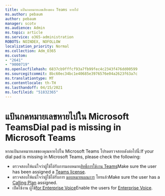 ```yaml
---
title: แป้นกดหมายเลขเสียงของ Teams หายไป
ms.author: pebaum
author: pebaum
manager: scotv
ms.audience: Admin
ms.topic: article
ms.service: o365-administration
ROBOTS: NOINDEX, NOFOLLOW
localization_priority: Normal
ms.collection: Adm_O365
ms.custom:
- "2641"
- "9000719"
ms.openlocfilehash: 6837cb9fffcf93a7fb99fec4c2343f476dd00599
ms.sourcegitcommit: 8bc60ec34bc1e40685e3976576e04a2623f63a7c
ms.translationtype: MT
ms.contentlocale: th-TH
ms.lasthandoff: 04/15/2021
ms.locfileid: "51832365"
---
```

# <a name="dial-pad-is-missing-in-microsoft-teams"></a><span data-ttu-id="5ed02-102">แป้นกดหมายเลขหายไปใน Microsoft Teams</span><span class="sxs-lookup"><span data-stu-id="5ed02-102">Dial pad is missing in Microsoft Teams</span></span> 

<span data-ttu-id="5ed02-103">หากแป้นกดหมายเลขของคุณหายไปใน Microsoft Teams โปรดตรวจสอบดังต่อไปนี้:</span><span class="sxs-lookup"><span data-stu-id="5ed02-103">If your dial pad is missing in Microsoft Teams, please check the following:</span></span>

- <span data-ttu-id="5ed02-104">ตรวจสอบให้แน่ใจว่าผู้ใช้ได้รับการมอบหมาย[สิทธิ์การใช้งาน Teams](https://docs.microsoft.com/MicrosoftTeams/assign-teams-licenses)</span><span class="sxs-lookup"><span data-stu-id="5ed02-104">Make sure the user has been assigned a [Teams license](https://docs.microsoft.com/MicrosoftTeams/assign-teams-licenses).</span></span>
- <span data-ttu-id="5ed02-105">ตรวจสอบให้แน่ใจว่าผู้ใช้ได้รับการ [มอบหมายแผนการ](https://docs.microsoft.com/MicrosoftTeams/calling-plan-landing-page) โทรแล้ว</span><span class="sxs-lookup"><span data-stu-id="5ed02-105">Make sure the user has a [Calling Plan](https://docs.microsoft.com/MicrosoftTeams/calling-plan-landing-page) assigned.</span></span>
- <span data-ttu-id="5ed02-106">เปิดใช้งาน ผู้ใช้[for Enterprise Voice](https://docs.microsoft.com/skypeforbusiness/skype-for-business-hybrid-solutions/plan-your-phone-system-cloud-pbx-solution/enable-users-for-enterprise-voice-online-and-phone-system-voicemail#to-enable-your-users-for-phone-system-in-office-365-voice-and-voicemail)</span><span class="sxs-lookup"><span data-stu-id="5ed02-106">Enable the users for [Enterprise Voice](https://docs.microsoft.com/skypeforbusiness/skype-for-business-hybrid-solutions/plan-your-phone-system-cloud-pbx-solution/enable-users-for-enterprise-voice-online-and-phone-system-voicemail#to-enable-your-users-for-phone-system-in-office-365-voice-and-voicemail).</span></span>
